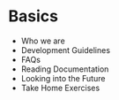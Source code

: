# Basics

* Who we are
* Development Guidelines
* FAQs
* Reading Documentation
* Looking into the Future
* Take Home Exercises

